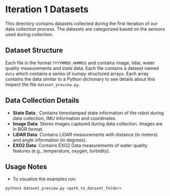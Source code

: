 # Iteration 1 Datasets

This directory contains datasets collected during the first iteration of our data collection process. The datasets are categorized based on the sensors used during collection.

## Dataset Structure

Each file in the format `YYYYMMDD_HHMMSS` and contains image, lidar, water quality measurements and state data. Each file contains a dataset named `data` which contains a series of numpy structured arrays. Each array contains the data similar to a Python dictionary to see details about this inspect the file `dataset_preview.py`.

## Data Collection Details

- **State Data** : Contains timestamped state information of the robot during data collection, IMU information and coordinates.
- **Image Data**: Stores images captured during data collection. Images are in BGR format.
- **LiDAR Data**: Contains LiDAR measurements with distance (in meters) and angle information (in degrees).
- **EXO2 Data**: Contains EXO2 Data measurements of water quality features (e.g., temperature, oxygen, turbidity).

## Usage Notes

- To visualize the examples run:
```
python3 dataset_preview.py <path_to_dataset_folder>
```
